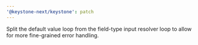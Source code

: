 ```yaml
---
'@keystone-next/keystone': patch
---
```


Split the default value loop from the field-type input resolver loop to allow for more fine-grained error handling.
